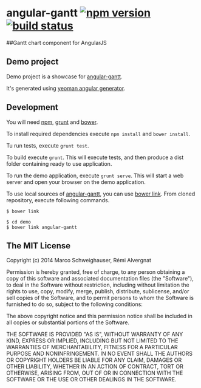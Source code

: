 # angular-gantt [![npm version](http://img.shields.io/npm/v/angular-gantt.svg)](https://npmjs.org/package/angular-gantt) [![build status](http://img.shields.io/travis/angular-gantt/angular-gantt.svg)](https://travis-ci.org/angular-gantt/angular-gantt)

##Gantt chart component for AngularJS

## Demo project

Demo project is a showcase for [angular-gantt](https://github.com/angular-gantt/angular-gantt).

It's generated using [yeoman angular generator](https://github.com/yeoman/generator-angular).

## Development

You will need [npm](https://www.npmjs.org/), [grunt](http://gruntjs.com/) and [bower](http://bower.io/).

To install required dependencies execute `npm install` and `bower install`.

Tu run tests, execute `grunt test`.

To build execute `grunt`. This will execute tests, and then produce a dist folder containing ready to use application.

To run the demo application, execute `grunt serve`. This will start a web server and open your browser on the demo application.

To use local sources of [angular-gantt](https://github.com/angular-gantt/angular-gantt), you can use 
[bower link](http://bower.io/docs/api/#link). From cloned repository, execute following commands.

    
    $ bower link
    
    $ cd demo
    $ bower link angular-gantt

## The MIT License

Copyright (c) 2014 Marco Schweighauser, Rémi Alvergnat

Permission is hereby granted, free of charge, to any person obtaining a copy
of this software and associated documentation files (the "Software"), to deal
in the Software without restriction, including without limitation the rights
to use, copy, modify, merge, publish, distribute, sublicense, and/or sell
copies of the Software, and to permit persons to whom the Software is
furnished to do so, subject to the following conditions:

The above copyright notice and this permission notice shall be included in
all copies or substantial portions of the Software.

THE SOFTWARE IS PROVIDED "AS IS", WITHOUT WARRANTY OF ANY KIND, EXPRESS OR
IMPLIED, INCLUDING BUT NOT LIMITED TO THE WARRANTIES OF MERCHANTABILITY,
FITNESS FOR A PARTICULAR PURPOSE AND NONINFRINGEMENT. IN NO EVENT SHALL THE
AUTHORS OR COPYRIGHT HOLDERS BE LIABLE FOR ANY CLAIM, DAMAGES OR OTHER
LIABILITY, WHETHER IN AN ACTION OF CONTRACT, TORT OR OTHERWISE, ARISING FROM,
OUT OF OR IN CONNECTION WITH THE SOFTWARE OR THE USE OR OTHER DEALINGS IN
THE SOFTWARE.
